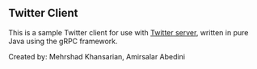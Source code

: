 ## Twitter Client

This is a sample Twitter client for use with [Twitter server][1], written in pure Java using the gRPC framework.

Created by: Mehrshad Khansarian, Amirsalar Abedini

[1]: https://github.com/mehrshad-kh/Server
